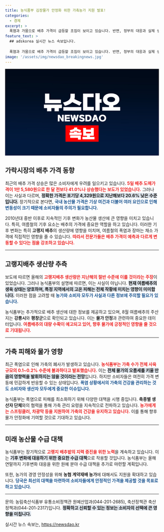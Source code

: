 ```yaml
---
title: 농식품부 김장물가 안정화 위한 가축농가 지원 발표!
categories:
  - 경제
excerpt: >
  폭염과 가뭄으로 배추 가격이 급등할 조짐이 보이고 있습니다. 반면, 정부의 대응과 실제 생산량에 대한 진단은 차이를 보이며, 가축 폐사 문제도 미미하다고 전해집니다. 알아두면 유용한 농산물 물가에 관한 진실!
feature_text: >
  ## adskorea 실시간 뉴스 속보입니다.

  폭염과 가뭄으로 배추 가격이 급등할 조짐이 보이고 있습니다. 반면, 정부의 대응과 실제 생산량에 대한 진단은 차이를 보이며, 가축 폐사 문제도 미미하다고 전해집니다. 알아두면 유용한 농산물 물가에 관한 진실!
image: '/assets/img/newsdao_breakingnews.jpg'
---
```


<p><img src="/assets/img/newsdao_breakingnews.jpg" alt="adskorea 속보" /></p>

<h2 data-ke-size="size26">가락시장의 배추 가격 동향</h2>

<p data-ke-size="size16">최근의 배추 가격 상승은 많은 소비자에게 우려를 일으키고 있습니다. <b><span style="color: #ee2323;">5일 배추 도매가격이 1만 5,580원으로 한 달 전보다 41.0%나 상승했다는 보도가 있었습니다.</span></b> 그러나 이는 사실과 다르며, <b><span style="background-color: #21538527;">정확한 가격은 포기당 4,329원으로 지난해보다 20.6% 낮은 수준입니다.</span></b> 장기적으로 본다면, <b><span style="color: #1a5490;">국내 농산물 가격은 기상 여건과 더불어 여러 요인으로 인해 변동성이 크기 때문에 소비자들의 주의가 필요합니다.</span></b></p>

<p data-ke-size="size16">2010년대 중반 이후로 지속적인 기후 변화가 농산물 생산에 큰 영향을 미치고 있습니다. 특히, 여름철의 기후 요소는 배추의 가격에 중요한 역할을 하고 있습니다. 이러한 기후 변화는 특히 <b>고랭지 배추</b>의 생산량에 영향을 미치며, 여름철의 폭염과 장마는 채소 가격에 직접적인 영향을 줄 수 있습니다. <b><span style="color: #ee2323;">따라서 전문가들은 배추 가격이 예측과 다르게 변동할 수 있다는 점을 강조하고 있습니다.</span></b></p>

<hr>

<h2 data-ke-size="size26">고랭지배추 생산량 추측</h2>

<p data-ke-size="size16">보도에 따르면 올해의 <b><span style="color: #ee2323;">고랭지배추 생산량은 지난해의 절반 수준에 이를 것이라는 주장</span></b>이 있었습니다. 그러나 농식품부의 설명에 따르면, 이는 사실이 아닙니다. <b><span style="background-color: #21538527;">현재 여름배추의 생육 상태는 양호하며, 특정 지역에서의 고온 피해는 전체 작황에 미치는 영향이 미미합니다.</span></b> 이러한 점을 고려할 때 <b><span style="color: #1a5490;">농가와 소비자 모두가 사실과 다른 정보에 주의할 필요가 있습니다.</span></b></p>

<p data-ke-size="size16">농식품부는 추가적으로 배추 생산에 대한 정보를 제공하고 있으며, 8월 여름배추의 주산지는 <b>강릉시</b>와 <b>평창군</b>으로 확인되고 있습니다. 이는 <b>물가 안정</b>과 관련하여 중요한 데이터입니다. <b><span style="color: #ee2323;">여름배추의 대량 수확이 예고되고 있어, 향후 물가에 긍정적인 영향을 줄 것으로 기대됩니다.</span></b></p>

<hr>

<h2 data-ke-size="size26">가축 피해와 물가 영향</h2>

<p data-ke-size="size16">최근 폭염으로 인해 가축의 폐사가 발생하고 있습니다. <b><span style="color: #ee2323;">농식품부는 가축 수가 전체 사육규모의 0.1~0.2% 수준에 불과하다고 발표했습니다.</span></b> 이는 <b><span style="background-color: #21538527;">전체 물가의 오름세를 키울 만큼의 영향력을 발휘하지는 않을 것이라는 전망</span></b>입니다. 하지만 소비자들은 여전히 가격 변동에 민감하게 반응할 수 있는 상태입니다. <b><span style="color: #1a5490;">폭염 상황에서의 가축의 건강을 관리하는 것도 소비자와 생산자 모두에게 중요한 이슈입니다.</span></b></p>

<p data-ke-size="size16">농식품부는 폭염으로 피해를 최소화하기 위해 다양한 대책을 시행 중입니다. <b>축종별 생산자 단체</b>와의 협력을 통해 가축 관리 요령을 지속적으로 전파하고 있습니다. <b><span style="color: #ee2323;">농가에게는 스프링클러, 차광막 등을 지원하여 가축의 건강을 유지하고 있습니다.</span></b> 이를 통해 향후 물가 안정화에 기여할 것으로 기대하고 있습니다.</p>

<hr>

<h2 data-ke-size="size26">미래 농산물 수급 대책</h2>

<p data-ke-size="size16">농식품부는 장기적으로 <b><span style="color: #ee2323;">고랭지 배추밭의 지력 증진을 위한 노력</span></b>을 계속하고 있습니다. 이는 <b><span style="background-color: #21538527;">기후 변화에 대응하기 위한 중요한 수급 대책</span></b>으로 작용할 것입니다. 농식품부는 올해 연말까지 기후변화 대응을 위한 원예 분야 수급 대책을 추가로 마련할 계획입니다.</p>

<p data-ke-size="size16">또한, 농가의 경영 안정성을 위해 <b>농협 계약재배 농가</b>에 대해서도 지원을 확대하고 있습니다. <b><span style="color: #1a5490;">당국은 최선의 대책을 마련하여 소비자들에게 안정적인 가격을 제공할 것을 목표로 하고 있습니다.</span></b></p>

<hr>

<p data-ke-size="size16">문의: 농림축산식품부 유통소비정책관 원예산업과(044-201-2685), 축산정책관 축산정책과(044-201-2317)입니다. <b><span style="background-color: #21538527;">정확하고 신뢰할 수 있는 정보는 소비자의 선택에 큰 영향을 미칩니다.</span></b></p>
실시간 뉴스 속보는, <a href="https://newsdao.kr" rel="dofollow">https://newsdao.kr</a>


